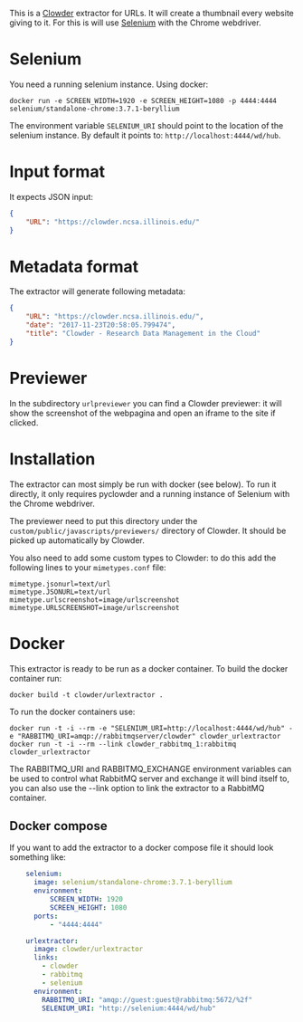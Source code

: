 This is a [Clowder](https://clowder.ncsa.illinois.edu) extractor for URLs. It will create a thumbnail
every website giving to it. For this is will use [Selenium](https://seleniumhq.github.io) with the Chrome webdriver.

# Selenium

You need a running selenium instance. Using docker:
```
docker run -e SCREEN_WIDTH=1920 -e SCREEN_HEIGHT=1080 -p 4444:4444 selenium/standalone-chrome:3.7.1-beryllium
```
The environment variable `SELENIUM_URI` should point to the location of the selenium instance. By default
it points to: `http://localhost:4444/wd/hub`.

# Input format

It expects JSON input:
```json
{
    "URL": "https://clowder.ncsa.illinois.edu/"
}
```

# Metadata format

The extractor will generate following metadata:
```json
{
    "URL": "https://clowder.ncsa.illinois.edu/",
    "date": "2017-11-23T20:58:05.799474",
    "title": "Clowder - Research Data Management in the Cloud"
}
```

# Previewer

In the subdirectory `urlpreviewer` you can find a Clowder previewer: it will show the screenshot
of the webpagina and open an iframe to the site if clicked.

# Installation

The extractor can most simply be run with docker (see below). To run it directly, it only requires pyclowder and
a running instance of Selenium with the Chrome webdriver.

The previewer need to put this directory under the `custom/public/javascripts/previewers/` directory of Clowder.
It should be picked up automatically by Clowder.

You also need to add some custom types to Clowder: to do this add the following lines
to your `mimetypes.conf` file:
```
mimetype.jsonurl=text/url
mimetype.JSONURL=text/url
mimetype.urlscreenshot=image/urlscreenshot
mimetype.URLSCREENSHOT=image/urlscreenshot
```

# Docker

This extractor is ready to be run as a docker container. To build the docker container run:

```
docker build -t clowder/urlextractor .
```

To run the docker containers use:

```
docker run -t -i --rm -e "SELENIUM_URI=http://localhost:4444/wd/hub" -e "RABBITMQ_URI=amqp://rabbitmqserver/clowder" clowder_urlextractor
docker run -t -i --rm --link clowder_rabbitmq_1:rabbitmq clowder_urlextractor
```

The RABBITMQ_URI and RABBITMQ_EXCHANGE environment variables can be used to control what RabbitMQ server and exchange it will bind
itself to, you can also use the --link option to link the extractor to a RabbitMQ container.

## Docker compose

If you want to add the extractor to a docker compose file it should look something like:

```yaml
    selenium:
      image: selenium/standalone-chrome:3.7.1-beryllium
      environment:
          SCREEN_WIDTH: 1920
          SCREEN_HEIGHT: 1080
      ports:
          - "4444:4444"

    urlextractor:
      image: clowder/urlextractor
      links:
        - clowder
        - rabbitmq
        - selenium
      environment:
        RABBITMQ_URI: "amqp://guest:guest@rabbitmq:5672/%2f"
        SELENIUM_URI: "http://selenium:4444/wd/hub"
```
